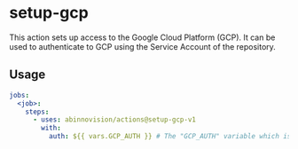 # setup-gcp

This action sets up access to the Google Cloud Platform (GCP). It can be used to authenticate to GCP using
the Service Account of the repository.

## Usage

[//]: # "x-release-please-start-major"

```yaml
jobs:
  <job>:
    steps:
      - uses: abinnovision/actions@setup-gcp-v1
        with:
          auth: ${{ vars.GCP_AUTH }} # The "GCP_AUTH" variable which is present in all repositories.
```

[//]: # "x-release-please-end"
